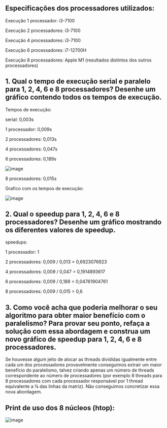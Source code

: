 ## Especificações dos processadores utilizados:

Execução 1 processador: i3-7100 

Execução 2 processadores: i3-7100 

Execução 4 processadores: i3-7100 

Execução 6 processadores: i7-12700H

Execução 8 processadores: Apple M1 (resultados distintos dos outros processadores)


## 1. Qual o tempo de execução serial e paralelo para 1, 2, 4, 6 e 8 processadores? Desenhe um gráfico contendo todos os tempos de execução.

Tempos de execução:

serial: 0,003s

1 processador: 0,009s

2 processadores: 0,013s

4 processadores: 0,047s

6 processadores: 0,189s

![image](https://github.com/erikhsu08/computacao-paralela/assets/83241823/a0852301-3319-4f6f-a026-430594850258)

8 processadores: 0,015s

Grafico com os tempos de execução:

![image](https://github.com/erikhsu08/computacao-paralela/assets/83241823/7a0bd738-d2ad-4710-9662-a73ba83ff80b)


## 2. Qual o speedup para 1, 2, 4, 6 e 8 processadores? Desenhe um gráfico mostrando os diferentes valores de speedup.

speedups:

1 processador: 1

2 processadores: 0,009 / 0,013 = 0,6923076923

4 processadores: 0,009 / 0,047 = 0,1914893617

6 processadores: 0,009 / 0,189 = 0,04761904761

8 processadores: 0,009 / 0,015 = 0,6

## 3. Como você acha que poderia melhorar o seu algoritmo para obter maior benefício com o paralelismo? Para provar seu ponto, refaça a solução com essa abordagem e construa um novo gráfico de speedup para 1, 2, 4, 6 e 8 processadores.

Se houvesse algum jeito de alocar as threads divididas igualmente entre cada um dos processadores provavelmente conseguimos extrair um maior benefício do paralelismo, talvez criando apenas um número de threads correspondente ao número de processadores (por exemplo 8 threads para 8 processadores com cada processador responsável por 1 thread equivalente a ⅛ das linhas da matriz). Não conseguimos concretizar essa nova abordagem.




## Print de uso dos 8 núcleos (htop):

![image](https://github.com/erikhsu08/computacao-paralela/assets/83241823/383bc160-0ea7-437c-9b67-a7211a9fe6a2)
